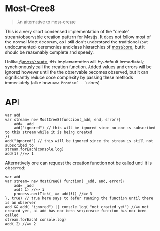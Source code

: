 # Most-Cree8

> An alternative to most-create

This is a very short condensed implementation of the "create" stream/observable creation pattern for Mostjs. It does not follow most of the normal Most decorum, as I still don't understand the traditional (but undocumented) ceremonies and class hierarchies of [most/core](https://github.com/mostjs/core), but it should be reasonably complete and speedy.

Unlike [@most/create](https://github.com/mostjs/create), this implementation will by-default immediately, synchronously call the creation function. Added values and errors will be ignored however until the the observable becomes observed, but it can significantly reduce code complexity by passing these methods immediately (alike how `new Promise(...)` does).

# API

```
var add
var stream= new MostCree8(function(_add, end, error){
	add= _add
	add("ignored") // this will be ignored since no one is subscribed to this stream while it is being created
})
add("ignored") // this will be ignored since the stream is still not subscribed to
stream.forEach(console.log)
add(1) //=> 1
```

Alternatively one can request the creation function not be called until it is observed:

```
var add
var stream= new MostCree8( function( _add, end, error){
	add= _add
	add( 1) //=> 1
	process.nextTick(_ => add(3)) //=> 3
}, true) // true here says to defer running the function until there is an observer
add && add( "ignored") || console.log( "not created yet") //=> not created yet, as add has not been set/create function has not been called
stream.forEach( console.log)
add( 2) //=> 2
```

